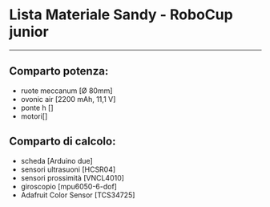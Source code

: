 # Lista Materiale Sandy - RoboCup junior
---
## Comparto potenza:
- ruote meccanum [Ø 80mm]
- ovonic air [2200 mAh, 11,1 V]
- ponte h []
- motori[]
## Comparto di calcolo:	
- scheda [Arduino due]
- sensori ultrasuoni [HCSR04]
- sensori prossimità [VNCL4010]
- giroscopio [mpu6050-6-dof]
- Adafruit Color Sensor [TCS34725]
